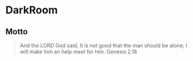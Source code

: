 # DarkRoom

## Motto
> And the LORD God said, It is not good that the man should be alone; I will make him an help meet for him.
> Genesis 2.18